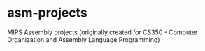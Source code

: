 # asm-projects
MIPS Assembly projects (originally created for CS350 - Computer Organization and Assembly Language Programming)
